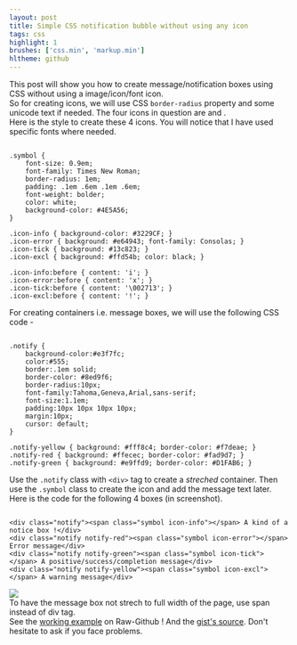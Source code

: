 ```yaml
---
layout: post
title: Simple CSS notification bubble without using any icon
tags: css
highlight: 1
brushes: ['css.min', 'markup.min']
hltheme: github
---
```


This post will show you how to create message/notification boxes using CSS without using a image/icon/font icon.  
So for creating icons, we will use CSS `border-radius` property and some unicode text if needed. The four icons in question are <span class="symbol icon-info"></span> 
<span class="symbol icon-error"></span> <span class="symbol icon-tick"></span> and <span class="symbol icon-excl"></span>.  
Here is the style to create these 4 icons. You will notice that I have used specific fonts where needed.

<pre><code class="language-css">
.symbol {
	font-size: 0.9em;
	font-family: Times New Roman;
	border-radius: 1em;
	padding: .1em .6em .1em .6em;
	font-weight: bolder;
	color: white;
	background-color: #4E5A56;
}

.icon-info { background-color: #3229CF; }
.icon-error { background: #e64943; font-family: Consolas; }
.icon-tick { background: #13c823; }
.icon-excl { background: #ffd54b; color: black; }

.icon-info:before { content: 'i'; }
.icon-error:before { content: 'x'; }
.icon-tick:before { content: '\002713'; }
.icon-excl:before { content: '!'; }
</code></pre>

For creating containers i.e. message boxes, we will use the following CSS code -

<pre><code class="language-css">
.notify {
	background-color:#e3f7fc; 
	color:#555; 
    border:.1em solid;
	border-color: #8ed9f6;
    border-radius:10px;
    font-family:Tahoma,Geneva,Arial,sans-serif;
    font-size:1.1em;
    padding:10px 10px 10px 10px;
    margin:10px;
    cursor: default;
}

.notify-yellow { background: #fff8c4; border-color: #f7deae; }
.notify-red { background: #ffecec; border-color: #fad9d7; }
.notify-green { background: #e9ffd9; border-color: #D1FAB6; }
</code></pre>

Use the `.notify` class with `<div>` tag to create a *streched* container. Then use the `.symbol` class to create the icon and add the message text later. Here is the 
code for the following 4 boxes (in screenshot).

<pre><code class="language-markup">
&lt;div class=&quot;notify&quot;&gt;&lt;span class=&quot;symbol icon-info&quot;&gt;&lt;/span&gt; A kind of a notice box !&lt;/div&gt;
&lt;div class=&quot;notify notify-red&quot;&gt;&lt;span class=&quot;symbol icon-error&quot;&gt;&lt;/span&gt; Error message&lt;/div&gt;
&lt;div class=&quot;notify notify-green&quot;&gt;&lt;span class=&quot;symbol icon-tick&quot;&gt;&lt;/span&gt; A positive/success/completion message&lt;/div&gt;
&lt;div class=&quot;notify notify-yellow&quot;&gt;&lt;span class=&quot;symbol icon-excl&quot;&gt;&lt;/span&gt; A warning message&lt;/div&gt;
</code></pre>

<!-- image -->
<img src="http://i.imgur.com/WCoo9za.png">

<div class="notify"><span class="symbol icon-info"></span> To have the message box not strech to full width of the page, use span instead of div tag. </div> 
See the <a href="https://rawgit.com/aviaryan/4125787eaec46348268e/raw/33ee02f4ad4151353ecc35fd6b3bfe551e2c6157/css-box-noimage.html">working example</a> on Raw-Github ! And the <a href="https://gist.github.com/aviaryan/4125787eaec46348268e">gist's source</a>.  
Don't hesitate to ask if you face problems.
